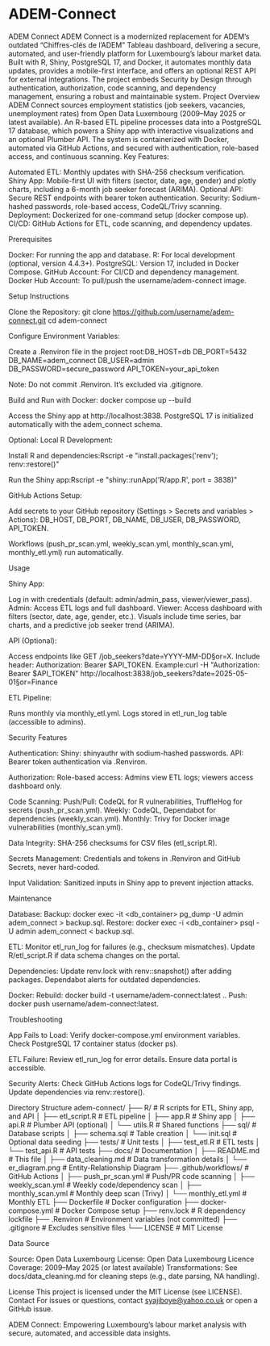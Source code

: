# ADEM-Connect
ADEM Connect
ADEM Connect is a modernized replacement for ADEM’s outdated “Chiffres-clés de l’ADEM” Tableau dashboard, delivering a secure, automated, and user-friendly platform for Luxembourg’s labour market data. Built with R, Shiny, PostgreSQL 17, and Docker, it automates monthly data updates, provides a mobile-first interface, and offers an optional REST API for external integrations. The project embeds Security by Design through authentication, authorization, code scanning, and dependency management, ensuring a robust and maintainable system.
Project Overview
ADEM Connect sources employment statistics (job seekers, vacancies, unemployment rates) from Open Data Luxembourg (2009–May 2025 or latest available). An R-based ETL pipeline processes data into a PostgreSQL 17 database, which powers a Shiny app with interactive visualizations and an optional Plumber API. The system is containerized with Docker, automated via GitHub Actions, and secured with authentication, role-based access, and continuous scanning.
Key Features:

Automated ETL: Monthly updates with SHA-256 checksum verification.
Shiny App: Mobile-first UI with filters (sector, date, age, gender) and plotly charts, including a 6-month job seeker forecast (ARIMA).
Optional API: Secure REST endpoints with bearer token authentication.
Security: Sodium-hashed passwords, role-based access, CodeQL/Trivy scanning.
Deployment: Dockerized for one-command setup (docker compose up).
CI/CD: GitHub Actions for ETL, code scanning, and dependency updates.

Prerequisites

Docker: For running the app and database.
R: For local development (optional, version 4.4.3+).
PostgreSQL: Version 17, included in Docker Compose.
GitHub Account: For CI/CD and dependency management.
Docker Hub Account: To pull/push the username/adem-connect image.

Setup Instructions

Clone the Repository:
git clone https://github.com/username/adem-connect.git
cd adem-connect


Configure Environment Variables:

Create a .Renviron file in the project root:DB_HOST=db
DB_PORT=5432
DB_NAME=adem_connect
DB_USER=admin
DB_PASSWORD=secure_password
API_TOKEN=your_api_token


Note: Do not commit .Renviron. It’s excluded via .gitignore.


Build and Run with Docker:
docker compose up --build


Access the Shiny app at http://localhost:3838.
PostgreSQL 17 is initialized automatically with the adem_connect schema.


Optional: Local R Development:

Install R and dependencies:Rscript -e "install.packages('renv'); renv::restore()"


Run the Shiny app:Rscript -e "shiny::runApp('R/app.R', port = 3838)"




GitHub Actions Setup:

Add secrets to your GitHub repository (Settings > Secrets and variables > Actions):
DB_HOST, DB_PORT, DB_NAME, DB_USER, DB_PASSWORD, API_TOKEN.


Workflows (push_pr_scan.yml, weekly_scan.yml, monthly_scan.yml, monthly_etl.yml) run automatically.



Usage

Shiny App:

Log in with credentials (default: admin/admin_pass, viewer/viewer_pass).
Admin: Access ETL logs and full dashboard.
Viewer: Access dashboard with filters (sector, date, age, gender, etc.).
Visuals include time series, bar charts, and a predictive job seeker trend (ARIMA).


API (Optional):

Access endpoints like GET /job_seekers?date=YYYY-MM-DD§or=X.
Include header: Authorization: Bearer $API_TOKEN.
Example:curl -H "Authorization: Bearer $API_TOKEN" http://localhost:3838/job_seekers?date=2025-05-01§or=Finance




ETL Pipeline:

Runs monthly via monthly_etl.yml.
Logs stored in etl_run_log table (accessible to admins).



Security Features

Authentication:
Shiny: shinyauthr with sodium-hashed passwords.
API: Bearer token authentication via .Renviron.


Authorization:
Role-based access: Admins view ETL logs; viewers access dashboard only.


Code Scanning:
Push/Pull: CodeQL for R vulnerabilities, TruffleHog for secrets (push_pr_scan.yml).
Weekly: CodeQL, Dependabot for dependencies (weekly_scan.yml).
Monthly: Trivy for Docker image vulnerabilities (monthly_scan.yml).


Data Integrity:
SHA-256 checksums for CSV files (etl_script.R).


Secrets Management:
Credentials and tokens in .Renviron and GitHub Secrets, never hard-coded.


Input Validation:
Sanitized inputs in Shiny app to prevent injection attacks.



Maintenance

Database:
Backup: docker exec -it <db_container> pg_dump -U admin adem_connect > backup.sql.
Restore: docker exec -i <db_container> psql -U admin adem_connect < backup.sql.


ETL:
Monitor etl_run_log for failures (e.g., checksum mismatches).
Update R/etl_script.R if data schema changes on the portal.


Dependencies:
Update renv.lock with renv::snapshot() after adding packages.
Dependabot alerts for outdated dependencies.


Docker:
Rebuild: docker build -t username/adem-connect:latest ..
Push: docker push username/adem-connect:latest.



Troubleshooting

App Fails to Load:
Verify docker-compose.yml environment variables.
Check PostgreSQL 17 container status (docker ps).


ETL Failure:
Review etl_run_log for error details.
Ensure data portal is accessible.


Security Alerts:
Check GitHub Actions logs for CodeQL/Trivy findings.
Update dependencies via renv::restore().



Directory Structure
adem-connect/
├── R/                    # R scripts for ETL, Shiny app, and API
│   ├── etl_script.R      # ETL pipeline
│   ├── app.R             # Shiny app
│   ├── api.R             # Plumber API (optional)
│   └── utils.R           # Shared functions
├── sql/                  # Database scripts
│   ├── schema.sql        # Table creation
│   └── init.sql          # Optional data seeding
├── tests/                # Unit tests
│   ├── test_etl.R        # ETL tests
│   └── test_api.R        # API tests
├── docs/                 # Documentation
│   ├── README.md         # This file
│   ├── data_cleaning.md  # Data transformation details
│   └── er_diagram.png    # Entity-Relationship Diagram
├── .github/workflows/    # GitHub Actions
│   ├── push_pr_scan.yml  # Push/PR code scanning
│   ├── weekly_scan.yml   # Weekly code/dependency scan
│   ├── monthly_scan.yml  # Monthly deep scan (Trivy)
│   └── monthly_etl.yml   # Monthly ETL
├── Dockerfile            # Docker configuration
├── docker-compose.yml    # Docker Compose setup
├── renv.lock             # R dependency lockfile
├── .Renviron             # Environment variables (not committed)
├── .gitignore            # Excludes sensitive files
└── LICENSE               # MIT License

Data Source

Source: Open Data Luxembourg
License: Open Data Luxembourg Licence
Coverage: 2009–May 2025 (or latest available)
Transformations: See docs/data_cleaning.md for cleaning steps (e.g., date parsing, NA handling).

License
This project is licensed under the MIT License (see LICENSE).
Contact
For issues or questions, contact syajiboye@yahoo.co.uk or open a GitHub issue.

ADEM Connect: Empowering Luxembourg’s labour market analysis with secure, automated, and accessible data insights.
